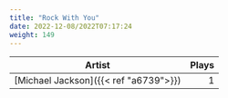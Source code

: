 ```yaml
---
title: "Rock With You"
date: 2022-12-08/2022T07:17:24
weight: 149
---
```




 Artist | Plays 
----- | -----:
[Michael Jackson]({{< ref "a6739">}}) | 1
